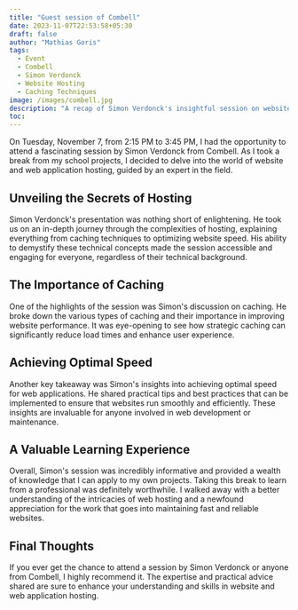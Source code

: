 ```yaml
---
title: "Guest session of Combell"
date: 2023-11-07T22:53:58+05:30
draft: false
author: "Mathias Goris"
tags:
  - Event
  - Combell
  - Simon Verdonck
  - Website Hosting
  - Caching Techniques
image: /images/combell.jpg
description: "A recap of Simon Verdonck's insightful session on website and web application hosting, covering caching and speed optimization"
toc: 
---
```


On Tuesday, November 7, from 2:15 PM to 3:45 PM, I had the opportunity to attend a fascinating session by Simon Verdonck from Combell. As I took a break from my school projects, I decided to delve into the world of website and web application hosting, guided by an expert in the field.

## Unveiling the Secrets of Hosting

Simon Verdonck's presentation was nothing short of enlightening. He took us on an in-depth journey through the complexities of hosting, explaining everything from caching techniques to optimizing website speed. His ability to demystify these technical concepts made the session accessible and engaging for everyone, regardless of their technical background.

## The Importance of Caching
One of the highlights of the session was Simon's discussion on caching. He broke down the various types of caching and their importance in improving website performance. It was eye-opening to see how strategic caching can significantly reduce load times and enhance user experience.

## Achieving Optimal Speed
Another key takeaway was Simon's insights into achieving optimal speed for web applications. He shared practical tips and best practices that can be implemented to ensure that websites run smoothly and efficiently. These insights are invaluable for anyone involved in web development or maintenance.

## A Valuable Learning Experience
Overall, Simon's session was incredibly informative and provided a wealth of knowledge that I can apply to my own projects. Taking this break to learn from a professional was definitely worthwhile. I walked away with a better understanding of the intricacies of web hosting and a newfound appreciation for the work that goes into maintaining fast and reliable websites.

## Final Thoughts
If you ever get the chance to attend a session by Simon Verdonck or anyone from Combell, I highly recommend it. The expertise and practical advice shared are sure to enhance your understanding and skills in website and web application hosting.